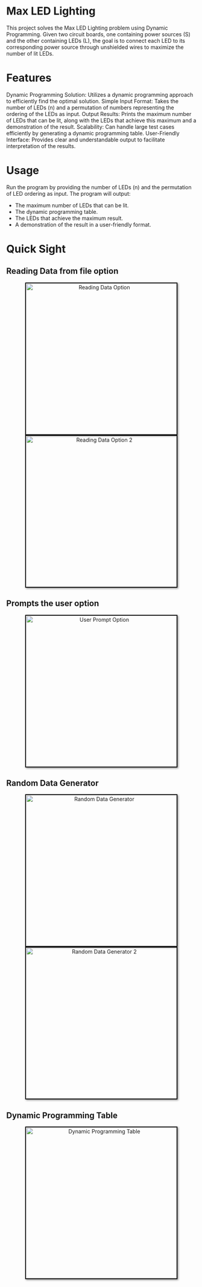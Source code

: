 # Max LED Lighting
This project solves the Max LED Lighting problem using Dynamic Programming. Given two circuit boards, one containing power sources (S) and the other containing LEDs (L), the goal is to connect each LED to its corresponding power source through unshielded wires to maximize the number of lit LEDs.

# Features
Dynamic Programming Solution: Utilizes a dynamic programming approach to efficiently find the optimal solution.
Simple Input Format: Takes the number of LEDs (n) and a permutation of numbers representing the ordering of the LEDs as input.
Output Results: Prints the maximum number of LEDs that can be lit, along with the LEDs that achieve this maximum and a demonstration of the result.
Scalability: Can handle large test cases efficiently by generating a dynamic programming table.
User-Friendly Interface: Provides clear and understandable output to facilitate interpretation of the results.
# Usage
Run the program by providing the number of LEDs (n) and the permutation of LED ordering as input.
The program will output:
- The maximum number of LEDs that can be lit.
- The dynamic programming table.
- The LEDs that achieve the maximum result.
- A demonstration of the result in a user-friendly format.


# Quick Sight

## Reading Data from file option

<p align="center">
  <img src="https://github.com/ZaidZitawi/Max_Led_Lightning/assets/111902956/27cd7dc2-3ba4-4000-a014-faf5f4943988" alt="Reading Data Option" width="400" style="border: 2px solid black; box-shadow: 2px 2px 5px grey;">
  <img src="https://github.com/ZaidZitawi/Max_Led_Lightning/assets/111902956/b5ab9326-a5ae-4a82-81a8-a503e5193ec9" alt="Reading Data Option 2" width="400" style="border: 2px solid black; box-shadow: 2px 2px 5px grey;">
</p>

## Prompts the user option 

<p align="center">
  <img src="https://github.com/ZaidZitawi/Max_Led_Lightning/assets/111902956/63ac27fe-5e6d-4334-998d-cdd5f256847c" alt="User Prompt Option" width="400" style="border: 2px solid black; box-shadow: 2px 2px 5px grey;">
</p>

## Random Data Generator

<p align="center">
  <img src="https://github.com/ZaidZitawi/Max_Led_Lightning/assets/111902956/4030431c-7319-4c06-a9e2-3afd9f795717" alt="Random Data Generator" width="400" style="border: 2px solid black; box-shadow: 2px 2px 5px grey;">
  <img src="https://github.com/ZaidZitawi/Max_Led_Lightning/assets/111902956/6e235496-602a-41f9-9598-3e5b9807f700" alt="Random Data Generator 2" width="400" style="border: 2px solid black; box-shadow: 2px 2px 5px grey;">
</p>

## Dynamic Programming Table 

<p align="center">
  <img src="https://github.com/ZaidZitawi/Max_Led_Lightning/assets/111902956/8707fde4-2441-4e57-ba6a-cf4cc56e5e37" alt="Dynamic Programming Table" width="400" style="border: 2px solid black; box-shadow: 2px 2px 5px grey;">
</p>


